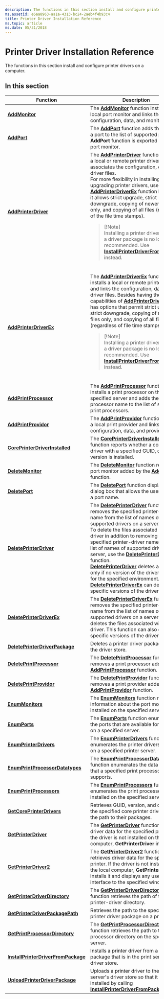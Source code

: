 ```yaml
---
description: The functions in this section install and configure printer drivers on a computer.
ms.assetid: e6aa8963-aa1a-4313-bc24-2aeb4f4b93c4
title: Printer Driver Installation Reference
ms.topic: article
ms.date: 05/31/2018
---
```


# Printer Driver Installation Reference

The functions in this section install and configure printer drivers on a computer.

## In this section



<table>
<colgroup>
<col style="width: 50%" />
<col style="width: 50%" />
</colgroup>
<thead>
<tr class="header">
<th>Function</th>
<th>Description</th>
</tr>
</thead>
<tbody>
<tr class="odd">
<td><a href="addmonitor.md"><strong>AddMonitor</strong></a><br/></td>
<td>The <a href="/windows/desktop/printdocs/addmonitor"><strong>AddMonitor</strong></a> function installs a local port monitor and links the configuration, data, and monitor files.<br/></td>
</tr>
<tr class="even">
<td><a href="addport.md"><strong>AddPort</strong></a><br/></td>
<td>The <a href="/windows/desktop/printdocs/addport"><strong>AddPort</strong></a> function adds the name of a port to the list of supported ports. The <strong>AddPort</strong> function is exported by the port monitor.<br/></td>
</tr>
<tr class="odd">
<td><a href="addprinterdriver.md"><strong>AddPrinterDriver</strong></a><br/></td>
<td>The <a href="/windows/desktop/printdocs/addprinterdriver"><strong>AddPrinterDriver</strong></a> function installs a local or remote printer driver and associates the configuration, data, and driver files.<br/> For more flexibility in installing or upgrading printer drivers, use the <a href="addprinterdriverex.md"><strong>AddPrinterDriverEx</strong></a> function because it allows strict upgrade, strict downgrade, copying of newer files only, and copying of all files (regardless of the file time stamps).<br/>
<blockquote>
[!Note]<br />
Installing a printer driver without a driver package is no longer recommended. Use <a href="installprinterdriverfrompackage.md"><strong>InstallPrinterDriverFromPackage</strong></a> instead.
</blockquote>
<br/></td>
</tr>
<tr class="even">
<td><a href="addprinterdriverex.md"><strong>AddPrinterDriverEx</strong></a><br/></td>
<td>The <a href="/windows/desktop/printdocs/addprinterdriverex"><strong>AddPrinterDriverEx</strong></a> function installs a local or remote printer driver and links the configuration, data, and driver files. Besides having the capabilities of <a href="addprinterdriver.md"><strong>AddPrinterDriver</strong></a>, it also has options that permit strict upgrade, strict downgrade, copying of newer files only, and copying of all files (regardless of file time stamps).<br/>
<blockquote>
[!Note]<br />
Installing a printer driver without a driver package is no longer recommended. Use <a href="installprinterdriverfrompackage.md"><strong>InstallPrinterDriverFromPackage</strong></a> instead.
</blockquote>
<br/></td>
</tr>
<tr class="odd">
<td><a href="addprintprocessor.md"><strong>AddPrintProcessor</strong></a><br/></td>
<td>The <a href="/windows/desktop/printdocs/addprintprocessor"><strong>AddPrintProcessor</strong></a> function installs a print processor on the specified server and adds the print-processor name to the list of supported print processors.<br/></td>
</tr>
<tr class="even">
<td><a href="addprintprovidor.md"><strong>AddPrintProvidor</strong></a><br/></td>
<td>The <a href="/windows/desktop/printdocs/addprintprovidor"><strong>AddPrintProvidor</strong></a> function installs a local print provider and links the configuration, data, and provider files.<br/></td>
</tr>
<tr class="odd">
<td><a href="coreprinterdriverinstalled.md"><strong>CorePrinterDriverInstalled</strong></a><br/></td>
<td>The <a href="/windows/desktop/printdocs/coreprinterdriverinstalled"><strong>CorePrinterDriverInstalled</strong></a> function reports whether a core printer driver with a specified GUID, date, and version is installed.<br/></td>
</tr>
<tr class="even">
<td><a href="deletemonitor.md"><strong>DeleteMonitor</strong></a><br/></td>
<td>The <a href="/windows/desktop/printdocs/deletemonitor"><strong>DeleteMonitor</strong></a> function removes a port monitor added by the <a href="addmonitor.md"><strong>AddMonitor</strong></a> function.<br/></td>
</tr>
<tr class="odd">
<td><a href="deleteport.md"><strong>DeletePort</strong></a><br/></td>
<td>The <a href="/windows/desktop/printdocs/deleteport"><strong>DeletePort</strong></a> function displays a dialog box that allows the user to delete a port name.<br/></td>
</tr>
<tr class="even">
<td><a href="deleteprinterdriver.md"><strong>DeletePrinterDriver</strong></a><br/></td>
<td>The <a href="/windows/desktop/printdocs/deleteprinterdriver"><strong>DeletePrinterDriver</strong></a> function removes the specified printer-driver name from the list of names of supported drivers on a server.<br/> To delete the files associated with the driver in addition to removing the specified printer-driver name from the list of names of supported drivers for a server, use the <a href="deleteprinterdriverex.md"><strong>DeletePrinterDriverEx</strong></a> function.<br/> <a href="/windows/desktop/printdocs/deleteprinterdriver"><strong>DeletePrinterDriver</strong></a> deletes a driver only if no version of the driver is in use for the specified environment. <a href="deleteprinterdriverex.md"><strong>DeletePrinterDriverEx</strong></a> can delete specific versions of the driver.<br/></td>
</tr>
<tr class="odd">
<td><a href="deleteprinterdriverex.md"><strong>DeletePrinterDriverEx</strong></a><br/></td>
<td>The <a href="/windows/desktop/printdocs/deleteprinterdriverex"><strong>DeletePrinterDriverEx</strong></a> function removes the specified printer-driver name from the list of names of supported drivers on a server and deletes the files associated with the driver. This function can also delete specific versions of the driver.<br/></td>
</tr>
<tr class="even">
<td><a href="deleteprinterdriverpackage.md"><strong>DeletePrinterDriverPackage</strong></a><br/></td>
<td>Deletes a printer driver package from the driver store.<br/></td>
</tr>
<tr class="odd">
<td><a href="deleteprintprocessor.md"><strong>DeletePrintProcessor</strong></a><br/></td>
<td>The <a href="/windows/desktop/printdocs/deleteprintprocessor"><strong>DeletePrintProcessor</strong></a> function removes a print processor added by the <a href="addprintprocessor.md"><strong>AddPrintProcessor</strong></a> function.<br/></td>
</tr>
<tr class="even">
<td><a href="deleteprintprovidor.md"><strong>DeletePrintProvidor</strong></a><br/></td>
<td>The <a href="/windows/desktop/printdocs/deleteprintprovidor"><strong>DeletePrintProvidor</strong></a> function removes a print provider added by the <a href="addprintprovidor.md"><strong>AddPrintProvidor</strong></a> function.<br/></td>
</tr>
<tr class="odd">
<td><a href="enummonitors.md"><strong>EnumMonitors</strong></a><br/></td>
<td>The <a href="/windows/desktop/printdocs/enummonitors"><strong>EnumMonitors</strong></a> function retrieves information about the port monitors installed on the specified server.<br/></td>
</tr>
<tr class="even">
<td><a href="enumports.md"><strong>EnumPorts</strong></a><br/></td>
<td>The <a href="/windows/desktop/printdocs/enumports"><strong>EnumPorts</strong></a> function enumerates the ports that are available for printing on a specified server.<br/></td>
</tr>
<tr class="odd">
<td><a href="enumprinterdrivers.md"><strong>EnumPrinterDrivers</strong></a><br/></td>
<td>The <a href="/windows/desktop/printdocs/enumprinterdrivers"><strong>EnumPrinterDrivers</strong></a> function enumerates the printer drivers installed on a specified printer server.<br/></td>
</tr>
<tr class="even">
<td><a href="enumprintprocessordatatypes.md"><strong>EnumPrintProcessorDatatypes</strong></a><br/></td>
<td>The <a href="/windows/desktop/printdocs/enumprintprocessordatatypes"><strong>EnumPrintProcessorDatatypes</strong></a> function enumerates the data types that a specified print processor supports.<br/></td>
</tr>
<tr class="odd">
<td><a href="enumprintprocessors.md"><strong>EnumPrintProcessors</strong></a><br/></td>
<td>The <a href="/windows/desktop/printdocs/enumprintprocessors"><strong>EnumPrintProcessors</strong></a> function enumerates the print processors installed on the specified server.<br/></td>
</tr>
<tr class="even">
<td><a href="getcoreprinterdrivers.md"><strong>GetCorePrinterDrivers</strong></a><br/></td>
<td>Retrieves GUID, version, and date of the specified core printer drivers and the path to their packages.<br/></td>
</tr>
<tr class="odd">
<td><a href="getprinterdriver.md"><strong>GetPrinterDriver</strong></a><br/></td>
<td>The <a href="/windows/desktop/printdocs/getprinterdriver"><strong>GetPrinterDriver</strong></a> function retrieves driver data for the specified printer. If the driver is not installed on the local computer, <strong>GetPrinterDriver</strong> installs it.<br/></td>
</tr>
<tr class="even">
<td><a href="getprinterdriver2.md"><strong>GetPrinterDriver2</strong></a><br/></td>
<td>The <a href="getprinterdriver2.md"><strong>GetPrinterDriver2</strong></a> function retrieves driver data for the specified printer. If the driver is not installed on the local computer, <strong>GetPrinterDriver2</strong> installs it and displays any user interface to the specified window.<br/></td>
</tr>
<tr class="odd">
<td><a href="getprinterdriverdirectory.md"><strong>GetPrinterDriverDirectory</strong></a><br/></td>
<td>The <a href="/windows/desktop/printdocs/getprinterdriverdirectory"><strong>GetPrinterDriverDirectory</strong></a> function retrieves the path of the printer-driver directory.<br/></td>
</tr>
<tr class="even">
<td><a href="getprinterdriverpackagepath.md"><strong>GetPrinterDriverPackagePath</strong></a><br/></td>
<td>Retrieves the path to the specified printer driver package on a print server.<br/></td>
</tr>
<tr class="odd">
<td><a href="getprintprocessordirectory.md"><strong>GetPrintProcessorDirectory</strong></a><br/></td>
<td>The <a href="/windows/desktop/printdocs/getprintprocessordirectory"><strong>GetPrintProcessorDirectory</strong></a> function retrieves the path to the print processor directory on the specified server.<br/></td>
</tr>
<tr class="even">
<td><a href="installprinterdriverfrompackage.md"><strong>InstallPrinterDriverFromPackage</strong></a><br/></td>
<td>Installs a printer driver from a driver package that is in the print server's driver store.<br/></td>
</tr>
<tr class="odd">
<td><a href="uploadprinterdriverpackage.md"><strong>UploadPrinterDriverPackage</strong></a><br/></td>
<td>Uploads a printer driver to the print server's driver store so that it can be installed by calling <a href="installprinterdriverfrompackage.md"><strong>InstallPrinterDriverFromPackage</strong></a>.<br/></td>
</tr>
</tbody>
</table>



 

 

